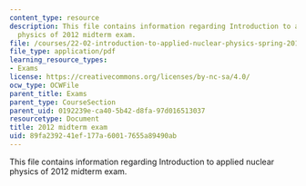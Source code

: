 ```yaml
---
content_type: resource
description: This file contains information regarding Introduction to applied nuclear
  physics of 2012 midterm exam.
file: /courses/22-02-introduction-to-applied-nuclear-physics-spring-2012/89fa239241ef177a60017655a89490ab_MIT22_02S12_midterm.pdf
file_type: application/pdf
learning_resource_types:
- Exams
license: https://creativecommons.org/licenses/by-nc-sa/4.0/
ocw_type: OCWFile
parent_title: Exams
parent_type: CourseSection
parent_uid: 0192239e-ca40-5b42-d8fa-97d016513037
resourcetype: Document
title: 2012 midterm exam
uid: 89fa2392-41ef-177a-6001-7655a89490ab
---
```

This file contains information regarding Introduction to applied nuclear physics of 2012 midterm exam.